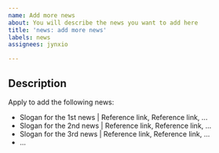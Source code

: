 ```yaml
---
name: Add more news
about: You will describe the news you want to add here
title: 'news: add more news'
labels: news
assignees: jynxio

---
```


## Description

Apply to add the following news:

- Slogan for the 1st news | Reference link, Reference link, ...
- Slogan for the 2nd news | Reference link, Reference link, ...
- Slogan for the 3rd news | Reference link, Reference link, ...
- ...
